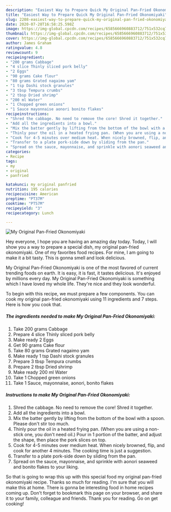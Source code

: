 ```yaml
---
description: "Easiest Way to Prepare Quick My Original Pan-Fried Okonomiyaki"
title: "Easiest Way to Prepare Quick My Original Pan-Fried Okonomiyaki"
slug: 2208-easiest-way-to-prepare-quick-my-original-pan-fried-okonomiyaki
date: 2020-07-28T16:58:25.598Z
image: https://img-global.cpcdn.com/recipes/6585666960883712/751x532cq70/my-original-pan-fried-okonomiyaki-recipe-main-photo.jpg
thumbnail: https://img-global.cpcdn.com/recipes/6585666960883712/751x532cq70/my-original-pan-fried-okonomiyaki-recipe-main-photo.jpg
cover: https://img-global.cpcdn.com/recipes/6585666960883712/751x532cq70/my-original-pan-fried-okonomiyaki-recipe-main-photo.jpg
author: James Graham
ratingvalue: 4.8
reviewcount: 9
recipeingredient:
- "200 grams Cabbage"
- "4 slice Thinly sliced pork belly"
- "2 Eggs"
- "90 grams Cake flour"
- "80 grams Grated nagaimo yam"
- "1 tsp Dashi stock granules"
- "3 tbsp Tempura crumbs"
- "2 tbsp Dried shrimp"
- "200 ml Water"
- "1 Chopped green onions"
- "1 Sauce mayonnaise aonori bonito flakes"
recipeinstructions:
- "Shred the cabbage. No need to remove the core! Shred it together."
- "Add all the ingredients into a bowl."
- "Mix the batter gently by lifting from the bottom of the bowl with a spoon. Please don&#39;t stir too much."
- "Thinly pour the oil in a heated frying pan. (When you are using a non-stick one, you don&#39;t need oil.) Pour in 1 portion of the batter, and adjust the shape, then place the pork slices on top."
- "Cook for 4-5 minutes over medium heat. When nicely browned, flip, and cook for another 4 minutes. The cooking time is just a suggestion."
- "Transfer to a plate pork-side down by sliding from the pan."
- "Spread on the sauce, mayonnaise, and sprinkle with aonori seaweed and bonito flakes to your liking."
categories:
- Recipe
tags:
- my
- original
- panfried

katakunci: my original panfried 
nutrition: 195 calories
recipecuisine: American
preptime: "PT37M"
cooktime: "PT57M"
recipeyield: "3"
recipecategory: Lunch

---
```



![My Original Pan-Fried Okonomiyaki](https://img-global.cpcdn.com/recipes/6585666960883712/751x532cq70/my-original-pan-fried-okonomiyaki-recipe-main-photo.jpg)

Hey everyone, I hope you are having an amazing day today. Today, I will show you a way to prepare a special dish, my original pan-fried okonomiyaki. One of my favorites food recipes. For mine, I am going to make it a bit tasty. This is gonna smell and look delicious.

My Original Pan-Fried Okonomiyaki is one of the most favored of current trending foods on earth. It is easy, it is fast, it tastes delicious. It's enjoyed by millions every day. My Original Pan-Fried Okonomiyaki is something which I have loved my whole life. They're nice and they look wonderful.




To begin with this recipe, we must prepare a few components. You can cook my original pan-fried okonomiyaki using 11 ingredients and 7 steps. Here is how you cook that.

<!--inarticleads1-->

##### The ingredients needed to make My Original Pan-Fried Okonomiyaki:

1. Take 200 grams Cabbage
1. Prepare 4 slice Thinly sliced pork belly
1. Make ready 2 Eggs
1. Get 90 grams Cake flour
1. Take 80 grams Grated nagaimo yam
1. Make ready 1 tsp Dashi stock granules
1. Prepare 3 tbsp Tempura crumbs
1. Prepare 2 tbsp Dried shrimp
1. Make ready 200 ml Water
1. Take 1 Chopped green onions
1. Take 1 Sauce, mayonnaise, aonori, bonito flakes




<!--inarticleads2-->

##### Instructions to make My Original Pan-Fried Okonomiyaki:

1. Shred the cabbage. No need to remove the core! Shred it together.
1. Add all the ingredients into a bowl.
1. Mix the batter gently by lifting from the bottom of the bowl with a spoon. Please don&#39;t stir too much.
1. Thinly pour the oil in a heated frying pan. (When you are using a non-stick one, you don&#39;t need oil.) Pour in 1 portion of the batter, and adjust the shape, then place the pork slices on top.
1. Cook for 4-5 minutes over medium heat. When nicely browned, flip, and cook for another 4 minutes. The cooking time is just a suggestion.
1. Transfer to a plate pork-side down by sliding from the pan.
1. Spread on the sauce, mayonnaise, and sprinkle with aonori seaweed and bonito flakes to your liking.




So that is going to wrap this up with this special food my original pan-fried okonomiyaki recipe. Thanks so much for reading. I'm sure that you will make this at home. There is gonna be interesting food in home recipes coming up. Don't forget to bookmark this page on your browser, and share it to your family, colleague and friends. Thank you for reading. Go on get cooking!
